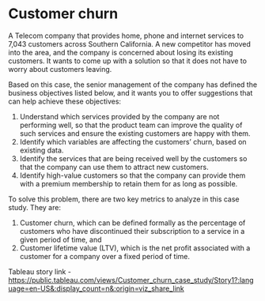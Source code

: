 # Customer churn


A Telecom company that provides home, phone and internet services to 7,043 customers across Southern California. A new competitor has moved into the area, and the company is concerned about losing its existing customers. It wants to come up with a solution so that it does not have to worry about customers leaving.

Based on this case, the senior management of the company has defined the business objectives listed below, and it wants you to offer suggestions that can help achieve these objectives:

1. Understand which services provided by the company are not performing well, so that the product team can improve the quality of such services and ensure the existing    customers are happy with them.
2. Identify which variables are affecting the customers’ churn, based on existing data.
3. Identify the services that are being received well by the customers so that the company can use them to attract new customers.
4. Identify high-value customers so that the company can provide them with a premium membership to retain them for as long as possible.


To solve this problem, there are two key metrics to analyze in this case study. They are:

1. Customer churn, which can be defined formally as the percentage of customers who have discontinued their subscription to a service in a given period of time, and
2. Customer lifetime value (LTV), which is the net profit associated with a customer for a company over a fixed period of time.


Tableau story link - https://public.tableau.com/views/Customer_churn_case_study/Story1?:language=en-US&:display_count=n&:origin=viz_share_link
